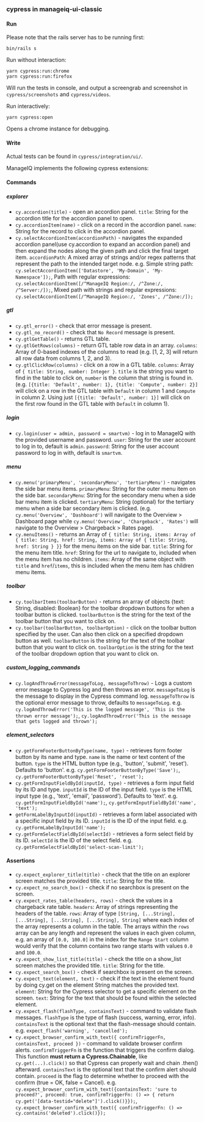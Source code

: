 ### cypress in manageiq-ui-classic

#### Run

Please note that the rails server has to be running first:

    bin/rails s


Run without interaction:

    yarn cypress:run:chrome
    yarn cypress:run:firefox

Will run the tests in console, and output a screengrab and screenshot in `cypress/screenshots` and `cypress/videos`.

Run interactively:

    yarn cypress:open

Opens a chrome instance for debugging.


#### Write

Actual tests can be found in `cypress/integration/ui/`.

ManageIQ implements the following cypress extensions:

#### Commands

##### explorer

* `cy.accordion(title)` - open an accordion panel. `title`: String for the accordion title for the accordion panel to open.
* `cy.accordionItem(name)` - click on a record in the accordion panel. `name`: String for the record to click in the accordion panel.
* `cy.selectAccordionItem(accordionPath)` - navigates the expanded accordion panel(use cy.accordion to expand an accordion panel) and then expand the nodes along the given path and click the final target item. `accordionPath`: A mixed array of strings and/or regex patterns that represent the path to the intended target node. e.g. Simple string path: `cy.selectAccordionItem(['Datastore', 'My-Domain', 'My-Namespace']);`, Path with regular expressions: `cy.selectAccordionItem([/^ManageIQ Region:/, /^Zone:/, /^Server:/]);`, Mixed path with strings and regular expressions: `cy.selectAccordionItem([/^ManageIQ Region:/, 'Zones', /^Zone:/]);`                                             

##### gtl

* `cy.gtl_error()` - check that error message is present.
* `cy.gtl_no_record()` - check that `No Record` message is present.
* `cy.gtlGetTable()` - returns GTL table.
* `cy.gtlGetRows(columns)` - return GTL table row data in an array. `columns`: Array of 0-based indexes of the columns to read (e.g. [1, 2, 3] will return all row data from columns 1, 2, and 3).
* `cy.gtlClickRow(columns)` - click on a row in a GTL table. `columns`: Array of `{ title: String, number: Integer }`. `title` is the string you want to find in the table to click on, `number` is the column that string is found in. (e.g. `[{title: 'Default', number: 1}, {title: 'Compute', number: 2}]` will click on a row in the GTL table with `Default` in column 1 and `Compute` in column 2. Using just `[{title: 'Default', number: 1}]` will click on the first row found in the GTL table with `Default` in column 1).

##### login

* `cy.login(user = admin, password = smartvm)` - log in to ManageIQ with the provided username and password. `user`: String for the user account to log in to, default is `admin`. `password`: String for the user account password to log in with, default is `smartvm`.

##### menu

* `cy.menu('primaryMenu', 'secondaryMenu', 'tertiaryMenu')` - navigates the side bar menu items. `primaryMenu`: String for the outer menu item on the side bar. `secondaryMenu`: String for the secondary menu when a side bar menu item is clicked. `tertiaryMenu`: String (optional) for the tertiary menu when a side bar secondary item is clicked. (e.g. `cy.menu('Overview', 'Dashboard')` will navigate to the Overview > Dashboard page while `cy.menu('Overview', 'Chargeback', 'Rates')` will navigate to the Overview > Chargeback > Rates page).
* `cy.menuItems()` - returns an Array of `{ title: String, items: Array of { title: String, href: String, items: Array of { title: String, href: String } }}` for the menu items on the side bar. `title`: String for the menu item title. `href`: String for the url to navigate to, included when the menu item has no children. `items`: Array of the same object with `title` and `href`/`items`, this is included when the menu item has children menu items.

##### toolbar

* `cy.toolbarItems(toolbarButton)` - returns an array of objects {text: String, disabled: Boolean} for the toolbar dropdown buttons for when a toolbar button is clicked. `toolbarButton` is the string for the text of the toolbar button that you want to click on.
* `cy.toolbar(toolbarButton, toolbarOption)` - click on the toolbar button specified by the user. Can also then click on a specified dropdown button as well. `toolbarButton` is the string for the text of the toolbar button that you want to click on. `toolbarOption` is the string for the text of the toolbar dropdown option that you want to click on.

##### custom_logging_commands

* `cy.logAndThrowError(messageToLog, messageToThrow)` - Logs a custom error message to Cypress log and then throws an error. `messageToLog` is the message to display in the Cypress command log. `messageToThrow` is the optional error message to throw, defaults to `messageToLog`. e.g. `cy.logAndThrowError('This is the logged message', 'This is the thrown error message');`, `cy.logAndThrowError('This is the message that gets logged and thrown');`

##### element_selectors

* `cy.getFormFooterButtonByType(name, type)` - retrieves form footer button by its name and type. `name` is the name or text content of the button. `type` is the HTML button type (e.g., 'button', 'submit', 'reset'). Defaults to 'button'. e.g. `cy.getFormFooterButtonByType('Save');`, `cy.getFormFooterButtonByType('Reset', 'reset');`
* `cy.getFormInputFieldById(inputId, type)` - retrieves a form input field by its ID and type. `inputId` is the ID of the input field. `type` is the HTML input type (e.g., 'text', 'email', 'password'). Defaults to 'text'. e.g. `cy.getFormInputFieldById('name');`, `cy.getFormInputFieldById('name', 'text');`
* `getFormLabelByInputId(inputId)` - retrieves a form label associated with a specific input field by its ID. `inputId` is the ID of the input field. e.g. `cy.getFormLabelByInputId('name');`
* `cy.getFormSelectFieldById(selectId)` - retrieves a form select field by its ID. `selectId` is the ID of the select field. e.g. `cy.getFormSelectFieldById('select-scan-limit');`

#### Assertions

* `cy.expect_explorer_title(title)` - check that the title on an explorer screen matches the provided title. `title`: String for the title.
* `cy.expect_no_search_box()` - check if no searchbox is present on the screen.
* `cy.expect_rates_table(headers, rows)` - check the values in a chargeback rate table. `headers`: Array of strings representing the headers of the table. `rows`: Array of type `[String, [...String], [...String], [...String], [...String], String]` where each index of the array represents a column in the table. The arrays within the `rows` array can be any length and represent the values in each given column, e.g. an array of `[0.0, 100.0]` in the index for the `Range Start` column would verify that the column contains two range starts with values `0.0` and `100.0`.
* `cy.expect_show_list_title(title)` - check the title on a show\_list screen matches the provided title. `title`: String for the title.
* `cy.expect_search_box()` - check if searchbox is present on the screen.
* `cy.expect_text(element, text)` - check if the text in the element found by doing cy.get on the element String matches the provided text. `element`: String for the Cypress selector to get a specific element on the screen. `text`: String for the text that should be found within the selected element.
* `cy.expect_flash(flashType, containsText)` - command to validate flash messages. `flashType` is the type of flash (success, warning, error, info). `containsText` is the optional text that the flash-message should contain. e.g. `expect_flash('warning', 'cancelled');`
* `cy.expect_browser_confirm_with_text({ confirmTriggerFn, containsText, proceed })` - command to validate browser confirm alerts. `confirmTriggerFn` is the function that triggers the confirm dialog. This function **must return a Cypress.Chainable**, like `cy.get(...).click()` so that Cypress can properly wait and chain .then() afterward. `containsText` is the optional text that the confirm alert should contain. `proceed` is the flag to determine whether to proceed with the confirm (true = OK, false = Cancel). e.g. `cy.expect_browser_confirm_with_text({containsText: 'sure to proceed?', proceed: true, confirmTriggerFn: () => { return cy.get('[data-testid="delete"]').click()}});`, `cy.expect_browser_confirm_with_text({ confirmTriggerFn: () => cy.contains('deleted').click()});`